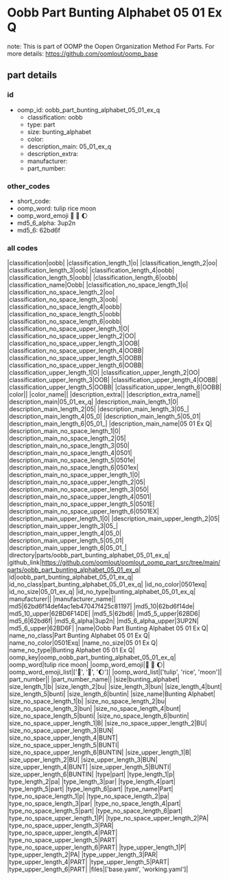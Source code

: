 # Oobb Part Bunting Alphabet 05 01 Ex Q  

note: This is part of OOMP the Oopen Organization Method For Parts. For more details: https://github.com/oomlout/oomp_base

##  part details





### id
* oomp_id: oobb_part_bunting_alphabet_05_01_ex_q
  * classification: oobb
  * type: part
  * size: bunting_alphabet
  * color: 
  * description_main: 05_01_ex_q
  * description_extra: 
  * manufacturer: 
  * part_number: 

### other_codes
* short_code: 
* oomp_word: tulip rice moon
* oomp_word_emoji :tulip: :rice: :moon:
* md5_6_alpha: 3up2n
* md5_6: 62bd6f

### all codes 
|classification|oobb|
|classification_length_1|o|
|classification_length_2|oo|
|classification_length_3|oob|
|classification_length_4|oobb|
|classification_length_5|oobb|
|classification_length_6|oobb|
|classification_name|Oobb|
|classification_no_space_length_1|o|
|classification_no_space_length_2|oo|
|classification_no_space_length_3|oob|
|classification_no_space_length_4|oobb|
|classification_no_space_length_5|oobb|
|classification_no_space_length_6|oobb|
|classification_no_space_upper_length_1|O|
|classification_no_space_upper_length_2|OO|
|classification_no_space_upper_length_3|OOB|
|classification_no_space_upper_length_4|OOBB|
|classification_no_space_upper_length_5|OOBB|
|classification_no_space_upper_length_6|OOBB|
|classification_upper_length_1|O|
|classification_upper_length_2|OO|
|classification_upper_length_3|OOB|
|classification_upper_length_4|OOBB|
|classification_upper_length_5|OOBB|
|classification_upper_length_6|OOBB|
|color||
|color_name||
|description_extra||
|description_extra_name||
|description_main|05_01_ex_q|
|description_main_length_1|0|
|description_main_length_2|05|
|description_main_length_3|05_|
|description_main_length_4|05_0|
|description_main_length_5|05_01|
|description_main_length_6|05_01_|
|description_main_name|05 01 Ex Q|
|description_main_no_space_length_1|0|
|description_main_no_space_length_2|05|
|description_main_no_space_length_3|050|
|description_main_no_space_length_4|0501|
|description_main_no_space_length_5|0501e|
|description_main_no_space_length_6|0501ex|
|description_main_no_space_upper_length_1|0|
|description_main_no_space_upper_length_2|05|
|description_main_no_space_upper_length_3|050|
|description_main_no_space_upper_length_4|0501|
|description_main_no_space_upper_length_5|0501E|
|description_main_no_space_upper_length_6|0501EX|
|description_main_upper_length_1|0|
|description_main_upper_length_2|05|
|description_main_upper_length_3|05_|
|description_main_upper_length_4|05_0|
|description_main_upper_length_5|05_01|
|description_main_upper_length_6|05_01_|
|directory|parts/oobb_part_bunting_alphabet_05_01_ex_q|
|github_link|https://github.com/oomlout/oomlout_oomp_part_src/tree/main/parts/oobb_part_bunting_alphabet_05_01_ex_q|
|id|oobb_part_bunting_alphabet_05_01_ex_q|
|id_no_class|part_bunting_alphabet_05_01_ex_q|
|id_no_color|0501exq|
|id_no_size|05_01_ex_q|
|id_no_type|bunting_alphabet_05_01_ex_q|
|manufacturer||
|manufacturer_name||
|md5|62bd6f14def4ac1eb47047f425c81197|
|md5_10|62bd6f14de|
|md5_10_upper|62BD6F14DE|
|md5_5|62bd6|
|md5_5_upper|62BD6|
|md5_6|62bd6f|
|md5_6_alpha|3up2n|
|md5_6_alpha_upper|3UP2N|
|md5_6_upper|62BD6F|
|name|Oobb Part Bunting Alphabet 05 01 Ex Q|
|name_no_class|Part Bunting Alphabet 05 01 Ex Q|
|name_no_color|0501Exq|
|name_no_size|05 01 Ex Q|
|name_no_type|Bunting Alphabet 05 01 Ex Q|
|oomp_key|oomp_oobb_part_bunting_alphabet_05_01_ex_q|
|oomp_word|tulip rice moon|
|oomp_word_emoji|:tulip: :rice: :moon:|
|oomp_word_emoji_list|[':tulip:', ':rice:', ':moon:']|
|oomp_word_list|['tulip', 'rice', 'moon']|
|part_number||
|part_number_name||
|size|bunting_alphabet|
|size_length_1|b|
|size_length_2|bu|
|size_length_3|bun|
|size_length_4|bunt|
|size_length_5|bunti|
|size_length_6|buntin|
|size_name|Bunting Alphabet|
|size_no_space_length_1|b|
|size_no_space_length_2|bu|
|size_no_space_length_3|bun|
|size_no_space_length_4|bunt|
|size_no_space_length_5|bunti|
|size_no_space_length_6|buntin|
|size_no_space_upper_length_1|B|
|size_no_space_upper_length_2|BU|
|size_no_space_upper_length_3|BUN|
|size_no_space_upper_length_4|BUNT|
|size_no_space_upper_length_5|BUNTI|
|size_no_space_upper_length_6|BUNTIN|
|size_upper_length_1|B|
|size_upper_length_2|BU|
|size_upper_length_3|BUN|
|size_upper_length_4|BUNT|
|size_upper_length_5|BUNTI|
|size_upper_length_6|BUNTIN|
|type|part|
|type_length_1|p|
|type_length_2|pa|
|type_length_3|par|
|type_length_4|part|
|type_length_5|part|
|type_length_6|part|
|type_name|Part|
|type_no_space_length_1|p|
|type_no_space_length_2|pa|
|type_no_space_length_3|par|
|type_no_space_length_4|part|
|type_no_space_length_5|part|
|type_no_space_length_6|part|
|type_no_space_upper_length_1|P|
|type_no_space_upper_length_2|PA|
|type_no_space_upper_length_3|PAR|
|type_no_space_upper_length_4|PART|
|type_no_space_upper_length_5|PART|
|type_no_space_upper_length_6|PART|
|type_upper_length_1|P|
|type_upper_length_2|PA|
|type_upper_length_3|PAR|
|type_upper_length_4|PART|
|type_upper_length_5|PART|
|type_upper_length_6|PART|
|files|['base.yaml', 'working.yaml']|
